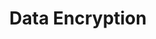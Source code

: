 ---
# -------------------------- #
#      Page & Formatting     #
# -------------------------- #

title: Data Encryption
permalink: /account-security/data-encryption
summary: "Stitch offers secure options for making connections to all data sources and destinations, giving you the power to secure your data as you see fit."

key: "data-encryption-overview"

input: false
layout: general
feedback: false
weight: 2

type: "security"

enterprise: true
enterprise-cta:
  general: false
  title: "Advanced connectivity for Stitch Enterprise"
  copy: |
    [Additional connection options](#advanced-connectivity) are available as part of a Stitch Enterprise plan.

# -------------------------- #
#        Introduction        #
# -------------------------- #

intro: |
  {% capture security-faq %}
  **Looking for general security info?** Check out the [Security FAQ]({{ link.security.faq | prepend: site.baseurl }}).
  {% endcapture %}

  {% include note.html type="single-line" content=security-faq %}

  Our most important job here at Stitch is to keep your data safe. To do that, Stitch always encrypts data in transit and at rest within the Stitch environment.

  {{ page.summary }}

  In this guide, we'll cover Stitch's supported connection options and provide links to additional resources:

  {% for section in page.sections %}
  - [{{ section.title }}](#{{ section.anchor }})
  {% endfor %}


# -------------------------- #
#           Content          #
# -------------------------- #


ssh-tunnels:
  - name: "Self-hosted"
    guide: "ssh-generic"
    description: "If your database is hosted on your server and not in the cloud, it's considered a 'self-hosted' database. This is applicable to both integrations and destinations."

  - name: "Amazon"
    guide: "ssh-amazon"
    description: "Stitch currently supports connecting Amazon RDS (including Aurora) and Amazon Redshift (destination only) databases."

  - name: "Microsoft Azure"
    guide: "ssh-microsoft-azure"
    description: "Stitch currently supports connecting Microsoft Azure SQL Server and MySQL databases (as integrations) and Azure Synapse Analytics (as a destination). Other Microsoft Azure offerings aren't currently supported."

sections:
  - title: "Encryption in transit"
    anchor: "in-transit-encryption"
    content: |
      {% for subsection in section.subsections %}
      - [{{ subsection.title }}](#{{ subsection.anchor }})
      {% endfor %}
    subsections:
      - title: "SSL connections"
        anchor: "ssl-connections"
        content: |
          [SSL/TLS](https://www.verisign.com/en_US/website-presence/online/ssl-certificates/index.xhtml){:target="new"} is a standard security technology used to establish encrypted communication between a web server and a browser. SSL/TLS ensures that communication to and from Stitch remains private and secure.

          {% for sub-subsection in subsection.sub-subsections %}
          - [{{ sub-subsection.title }}](#{{ sub-subsection.anchor }})
          {% endfor %}

        sub-subsections:
          - title: "Stitch application access"
            anchor: "stitch-application"
            content: |
              The Stitch application enforces SSL to ensure all communication with Stitch remains secure.

          - title: "Connections that use verified SSL by default"
            anchor: "connections-ssl-default"
            content: |
              For any connection using an HTTP API - for example, integrations like [Salesforce]({{ site.baseurl }}/integrations/saas/salesforce) or [Facebook Ads]({{ site.baseurl }}/integrations/saas/facebook-ads) - or Stitch's [Import API]({{ link.integrations.import-api | prepend: site.baseurl }}), Stitch will use [SSL/TLS-based encryption](https://www.verisign.com/en_US/website-presence/online/ssl-certificates/index.xhtml){:target="new"} by default.

              This is also applicable to Stitch's [Amazon Redshift]({{ link.destinations.overviews.redshift | prepend: site.baseurl }}), [Google BigQuery]({{ link.destinations.overviews.bigquery | prepend: site.baseurl }}), [Microsoft Azure Synapse Analytics]({{ link.destinations.overviews.azure | prepend: site.baseurl }}), and [Snowflake]({{ link.destinations.overviews.snowflake | prepend: site.baseurl }}) destination offerings.

              Connections to these integrations and destinations will attempt to use verified SSL with no action required on your part.

          - title: "Connections with configurable SSL options"
            anchor: "connections-configurable-ssl"
            content: |
              For some integrations - for example, a database hosted on your server - Stitch may support configurable SSL. To use SSL with a database Stitch supports, the database must be configured to support and allow SSL connections.

              **Note**: SSL connections are not supported for all databases. Refer to the [documentation for the database]({{ site.baseurl }}/integrations/databases) for SSL support details.

      - title: "SSH tunnels"
        anchor: "ssh-tunnel-connections"
        content: |
          If a database you want to connect to Stitch doesn't support [SSL connections](#ssl-connections) or isn't publicly accessible, you can use an SSH tunnel.

          The steps for setting up an SSH connection vary depending on where your database is hosted.

          <table class="attribute-list">
          {% for item in page.ssh-tunnels %}
          <tr>
          <td class="attribute-name">
          <strong>{{ item.name | append: " databases" }}</strong>
          </td>
          <td>
          {{ item.description | markdownify }}

          <p>Refer to the <a href="{{ link.security[item.guide] | prepend: site.baseurl }}">SSH tunnels for {{ item.name | append: " databases"}}</a> guide.</p>
          </td>
          </tr>
          {% endfor %}
          </table>

          **Note**: [Reverse SSH tunnels]({{ link.security.reverse-ssh | prepend: site.baseurl }}) are also available for Stitch Enterprise customers.

      - title: "Advanced connectivity"
        anchor: "advanced-connectivity"
        content: |
          Additional connection options are available as part of a Stitch Enterprise plan. This includes:

          - Virtual Private Network (VPN)
          - [Reverse SSH tunneling]({{ link.security.reverse-ssh | prepend: site.baseurl }})
          - [Amazon Web Services (AWS) Private Link](https://aws.amazon.com/privatelink/){:target="new"}

          Reach out to [Stitch Sales]({{ site.sales }}){:target="new"} for more info.

  - title: "Encryption at rest"
    anchor: "data-at-rest"
    content: |
      For data at rest, Stitch uses [AES-256](https://en.wikipedia.org/wiki/Advanced_Encryption_Standard){:target="new"} to encrypt data.
---